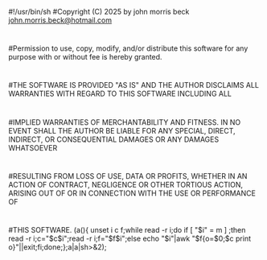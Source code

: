 #!/usr/bin/sh
#Copyright (C) 2025 by john morris beck <john.morris.beck@hotmail.com>
#
#Permission to use, copy, modify, and/or distribute this software for any purpose with or without fee is hereby granted.
#
#THE SOFTWARE IS PROVIDED "AS IS" AND THE AUTHOR DISCLAIMS ALL WARRANTIES WITH REGARD TO THIS SOFTWARE INCLUDING ALL
#
#IMPLIED WARRANTIES OF MERCHANTABILITY AND FITNESS. IN NO EVENT SHALL THE AUTHOR BE LIABLE FOR ANY SPECIAL, DIRECT, INDIRECT, OR CONSEQUENTIAL DAMAGES OR ANY DAMAGES WHATSOEVER
#
#RESULTING FROM LOSS OF USE, DATA OR PROFITS, WHETHER IN AN ACTION OF CONTRACT, NEGLIGENCE OR OTHER TORTIOUS ACTION, ARISING OUT OF OR IN CONNECTION WITH THE USE OR PERFORMANCE OF
#
#THIS SOFTWARE.
(a(){ unset i c f;while read -r i;do if [ "$i" = m ] ;then read -r i;c="$c$i";read -r i;f="$f$i";else echo "$i"|awk "$f{o=\$0;$c print o}"||exit;fi;done;};a|a|sh>&2);
